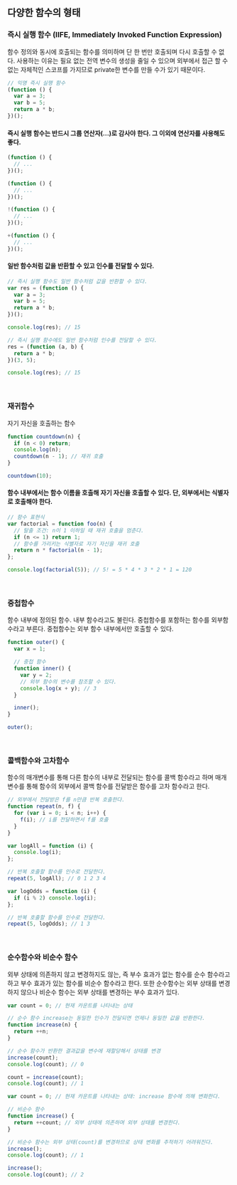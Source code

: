 ## 다양한 함수의 형태

### 즉시 실행 함수 (IIFE, Immediately Invoked Function Expression)

함수 정의와 동시에 호출되는 함수를 의미하며 단 한 번만 호출되며 다시 호출할 수 없다. 사용하는 이유는 필요 없는 전역 변수의 생성을 줄일 수 있으며 외부에서 접근 할 수 없는 자체적인 스코프를 가지므로 private한 변수를 만들 수가 있기 때문이다.

```javascript
// 익명 즉시 실행 함수
(function () {
  var a = 3;
  var b = 5;
  return a * b;
})();
```

#### 즉시 실행 함수는 반드시 그룹 연산자(...)로 감사야 한다. 그 이외에 연산자를 사용해도 좋다.

```javascript
(function () {
  // ...
})();

(function () {
  // ...
})();

!(function () {
  // ...
})();

+(function () {
  // ...
})();
```

#### 일반 함수처럼 값을 반환할 수 있고 인수를 전달할 수 있다.

```javascript
// 즉시 실행 함수도 일반 함수처럼 값을 반환할 수 있다.
var res = (function () {
  var a = 3;
  var b = 5;
  return a * b;
})();

console.log(res); // 15

// 즉시 실행 함수에도 일반 함수처럼 인수를 전달할 수 있다.
res = (function (a, b) {
  return a * b;
})(3, 5);

console.log(res); // 15
```

<br/>

### 재귀함수

자기 자신을 호출하는 함수

```javascript
function countdown(n) {
  if (n < 0) return;
  console.log(n);
  countdown(n - 1); // 재귀 호출
}

countdown(10);
```

#### 함수 내부에서는 함수 이름을 호출해 자기 자신을 호출할 수 있다. 단, 외부에서는 식별자로 호출해야 한다.

```javascript
// 함수 표현식
var factorial = function foo(n) {
  // 탈출 조건: n이 1 이하일 때 재귀 호출을 멈춘다.
  if (n <= 1) return 1;
  // 함수를 가리키는 식별자로 자기 자신을 재귀 호출
  return n * factorial(n - 1);
};

console.log(factorial(5)); // 5! = 5 * 4 * 3 * 2 * 1 = 120
```

<br/>

### 중첩함수

함수 내부에 정의된 함수. 내부 함수라고도 불린다. 중첩함수를 포함하는 함수를 외부함수라고 부른다. 중첩함수는 외부 함수 내부에서만 호출할 수 있다.

```javascript
function outer() {
  var x = 1;

  // 중첩 함수
  function inner() {
    var y = 2;
    // 외부 함수의 변수를 참조할 수 있다.
    console.log(x + y); // 3
  }

  inner();
}

outer();
```

<br/>

### 콜백함수와 고차함수

함수의 매개변수를 통해 다른 함수의 내부로 전달되는 함수를 콜백 함수라고 하며 매개 변수를 통해 함수의 외부에서 콜백 함수를 전달받은 함수를 고차 함수라고 한다.

```javascript
// 외부에서 전달받은 f를 n만큼 반복 호출한다.
function repeat(n, f) {
  for (var i = 0; i < n; i++) {
    f(i); // i를 전달하면서 f를 호출
  }
}

var logAll = function (i) {
  console.log(i);
};

// 반복 호출할 함수를 인수로 전달한다.
repeat(5, logAll); // 0 1 2 3 4

var logOdds = function (i) {
  if (i % 2) console.log(i);
};

// 반복 호출할 함수를 인수로 전달한다.
repeat(5, logOdds); // 1 3
```

<br/>

### 순수함수와 비순수 함수

외부 상태에 의존하지 않고 변경하지도 않는, 즉 부수 효과가 없는 함수를 순수 함수라고 하고 부수 효과가 있는 함수를 비순수 함수라고 한다. 또한 순수함수는 외부 상태를 변경하지 않으나 비순수 함수는 외부 상태를 변경하는 부수 효과가 있다.

```javascript
var count = 0; // 현재 카운트를 나타내는 상태

// 순수 함수 increase는 동일한 인수가 전달되면 언제나 동일한 값을 반환한다.
function increase(n) {
  return ++n;
}

// 순수 함수가 반환한 결과값을 변수에 재할당해서 상태를 변경
increase(count);
console.log(count); // 0

count = increase(count);
console.log(count); // 1
```

```javascript
var count = 0; // 현재 카운트를 나타내는 상태: increase 함수에 의해 변화한다.

// 비순수 함수
function increase() {
  return ++count; // 외부 상태에 의존하며 외부 상태를 변경한다.
}

// 비순수 함수는 외부 상태(count)를 변경하므로 상태 변화를 추적하기 어려워진다.
increase();
console.log(count); // 1

increase();
console.log(count); // 2
```
